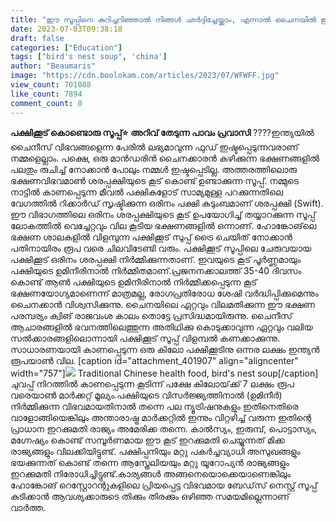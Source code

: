 ```yaml
---
title: "ഈ സൂപ്പിനെ കുറിച്ചറിഞ്ഞാൽ നിങ്ങൾ ഛർദ്ദിച്ചേയ്ക്കാം, എന്നാൽ ചൈനയിൽ ഇതൊന്നു രുചിച്ചു നോക്കാൻ തന്നെ പതിനായിരക്കണക്കിന് രൂപ കൊടുക്കണം"
date: 2023-07-03T09:38:18
draft: false
categories: ["Education"]
tags: ["bird's nest soup", 'china']
author: "Beaumaris"
image: "https://cdn.boolokam.com/articles/2023/07/WFWFF.jpg"
view_count: 701088
like_count: 7894
comment_count: 0
---
```


**പക്ഷിക്കൂട്‌ കൊണ്ടൊരു സൂപ്പ്‌⭐** **അറിവ് തേടുന്ന പാവം പ്രവാസി** ????ഇന്ത്യയിൽ ചൈനീസ്‌ വിഭവങ്ങളെന്ന പേരിൽ ലഭ്യമാവുന്ന ഫുഡ്‌ ഇഷ്ടപ്പെടുന്നവരാണ് നമ്മളെല്ലാം. പക്ഷെ, ഒരു മാൻഡരിൻ ചൈനക്കാരൻ കഴിക്കുന്ന ഭക്ഷണങ്ങളിൽ പലതും രുചിച്ച്‌ നോക്കാൻ പോലും നമ്മൾ ഇഷ്ടപ്പെടില്ല. അത്തരത്തിലൊരു ഭക്ഷണവിഭവമാൺ ശരപ്പക്ഷിയുടെ കൂട്‌ കൊണ്ട്‌ ഉണ്ടാക്കുന്ന സൂപ്പ്‌. നമ്മുടെ നാട്ടിൽ കാണപ്പെടുന്ന മീവൽ പക്ഷികളോട്‌ സാമ്യമുള്ള പറക്കുന്നതിലെ വേഗത്തിൽ റിക്കാർഡ്‌ സൃഷ്ടിക്കുന്ന ഒരിനം പക്ഷി കുടുംബമാണ്‌ ശരപ്പക്ഷി (Swift). ഈ വിഭാഗത്തിലെ ഒരിനം ശരപ്പക്ഷിയുടെ കൂട്‌ ഉപയോഗിച്ച്‌ തയ്യാറക്കുന്ന സൂപ്പ്‌ ലോകത്തിൽ വെച്ചേറ്റവും വില കൂടിയ ഭക്ഷണങ്ങളിൽ ഒന്നാണ്‌. ഹോങ്കോങ്‌ലെ ഭക്ഷണ ശാലകളിൽ വിളമ്പുന്ന പക്ഷിക്കൂട്‌ സുപ്പ്‌ ട്രൈ ചെയിത്‌ നോക്കാൻ പതിനായിരം രൂപ വരെ ചിലവിടേണ്ടി വരും. [](https://cdn.boolokam.com/articles/2023/07/WFWFF.jpg)പക്ഷിക്കൂട് സൂപ്പിലെ ചേരുവയായ പക്ഷിക്കൂട് ഒരിനം ശരപ്പക്ഷി നിർമ്മിക്കുന്നതാണ്‌. ഇവയുടെ കൂട് പൂർണ്ണമായും പക്ഷിയുടെ ഉമിനീരിനാൽ നിർമ്മിതമാണ്.പ്രജനനക്കാലത്ത്‌ 35-40 ദിവസം കൊണ്ട്‌ ആൺ പക്ഷിയുടെ ഉമിനീരിനാൽ നിർമ്മിക്കപ്പെടുന്ന കൂട്‌ ഭക്ഷണയോഗ്യമാണെന്ന് മാത്രമല്ല, രോഗപ്രതിരോധ ശേഷി വർദ്ധിപ്പിക്കുമെന്നും ചൈനക്കാൻ വിശ്വസിക്കുന്നു. ചൈനയിലെ ഏറ്റവും വിലമതിക്കുന്ന ഈ ഭക്ഷണ പരമ്പര്യം ക്വിങ്‌ രാജവംശ കാലം തൊട്ടേ പ്രസിദ്ധമായിരുന്നു. ചൈനീസ് ആചാരങ്ങളിൽ ഭവനത്തിലെത്തുന്ന അതിഥിക്കു കൊടുക്കാവുന്ന ഏറ്റവും വലിയ സൽക്കാരങ്ങളിലൊന്നായി പക്ഷിക്കൂട് സൂപ്പ് വിളമ്പൽ കണക്കാക്കുന്നു. സാധാരണയായി കാണപ്പെടുന്ന ഒരു കിലോ പക്ഷിക്കൂടിനു ഒന്നര ലക്ഷം ഇന്ത്യൻ രൂപയാൺ വില. [caption id="attachment_401907" align="aligncenter" width="757"][![](https://cdn.boolokam.com/articles/2023/07/E1ERR.jpg)](https://cdn.boolokam.com/articles/2023/07/E1ERR.jpg) Traditional Chinese health food, bird's nest soup[/caption] ചുവപ്പ്‌ നിറത്തിൽ കാണപ്പെടുന്ന കൂടിന്ന് പക്ഷേ കിലോയ്‌ക്ക്‌ 7 ലക്ഷം രൂപ വരെയാൺ മാർക്കറ്റ്‌ മൂല്യം.പക്ഷിയുടെ വിസർജ്ജ്യത്തിനാൽ (ഉമിനീർ) നിർമ്മിക്കുന്ന വിഭവമായതിനാൽ തന്നെ പല ന്യൂട്രിഷനുകളും ഇതിനെതിരെ വാളോങ്ങിയെങ്കിലും അന്താരാഷ്ട്ര മാർക്കറ്റിൽ ഇന്നും വിറ്റഴിച്ച്‌ വരുന്ന ഇതിന്റെ പ്രാധാന ഇറക്കുമതി രാജ്യം അമേരിക്ക തന്നെ. കാൽസ്യം, ഇരുമ്പ്‌, പൊട്ടാസ്യം, മഗ്നേഷ്യം കൊണ്ട്‌ സമ്പൂർണമായ ഈ കൂട്‌ ഇറക്കുമതി ചെയ്യുന്നത്‌ മിക്ക രാജ്യങ്ങളും വിലക്കിയിട്ടുണ്ട്‌. പക്ഷിപ്പനിയും മറ്റു പകർച്ചവ്യാധി അസുഖങ്ങളും ഭയക്കുന്നത്‌ കൊണ്ട്‌ തന്നെ ആസ്ത്രേലിയയും മറ്റു യൂറോപ്യൻ രാജ്യങ്ങളും ഇറക്കുമതി നിരോധിച്ചിട്ടുണ്ട്‌.കാര്യങ്ങൾ അങ്ങനെയൊക്കെയാണെങ്കിലും ഹോങ്കോങ്‌ റെസ്റ്റോറന്റുകളിലെ പ്രിയപ്പെട്ട വിഭവമായ ബേഡ്‌സ്‌ നെസ്റ്റ്‌ സൂപ്പ്‌ കുടിക്കാൻ ആവശ്യക്കാരുടെ തിക്കും തിരക്കും ഒഴിഞ്ഞ സമയമില്ലെന്നാണ്‌ വാർത്ത.
